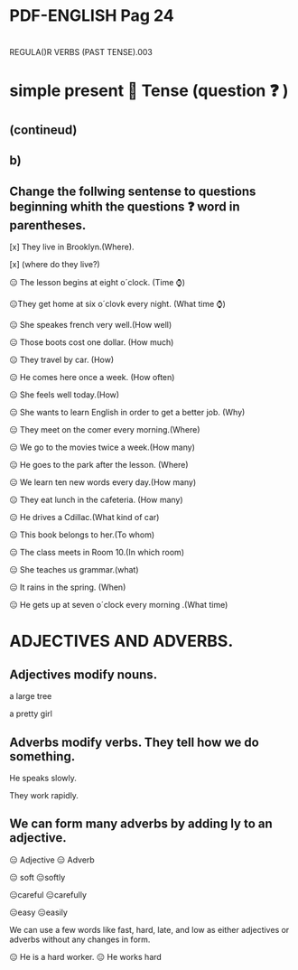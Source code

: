 # PDF-ENGLISH Pag 24
#
REGULA()R VERBS (PAST TENSE).003
# simple present 🎁 Tense (question ❓ )

## (contineud)
##  b)

## Change the follwing sentense to questions beginning whith the questions ❓  word in parentheses.

[x] They live in Brooklyn.(Where).

[x] (where do they live?)

😑 The lesson begins at eight o´clock. (Time ⌚)

😑They get home at six o´clovk every night. (What time ⌚)

😑 She speakes french very well.(How well)

😑 Those boots cost one dollar. (How much)

😑 They travel by car. (How)

😑 He comes here once a week. (How often)

😑 She feels well today.(How)

😑 She wants to learn English in order to get a better job. (Why)

😑 They meet on the comer every morning.(Where)

😑 We go to the movies twice a week.(How many)

😑 He goes to the park after the lesson. (Where)

😑 We learn ten new words every day.(How many)

😑 They eat lunch in the cafeteria. (How many)

😑 He drives a Cdillac.(What kind of car)

😑 This book belongs to her.(To whom)

😑 The class meets in Room 10.(In which room)

😑  She teaches us grammar.(what)

😑 It rains in the spring. (When)

😑 He gets up at seven o´clock every morning .(What time)

# ADJECTIVES AND ADVERBS.

## Adjectives modify nouns.

a large tree

a pretty girl

## Adverbs modify verbs. They tell how we do something.

He speaks slowly.

They work rapidly.

## We can form many adverbs by adding ly to an adjective.

😑 Adjective                                  😑 Adverb

😑 soft                                             😑softly

😑careful                                         😑carefully

😑easy                                             😑easily

We can use a few words like fast, hard, late, and low as either adjectives or adverbs without any changes in form.

😑 He is a hard worker.      😑 He works hard


